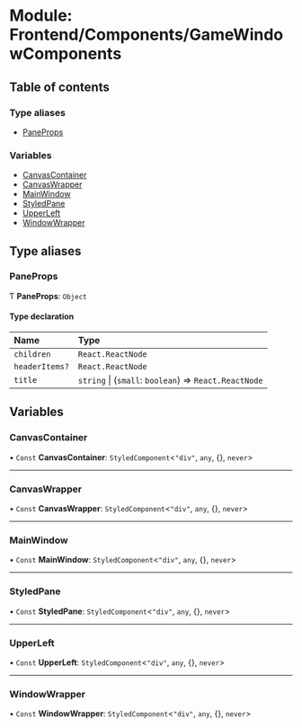 # Module: Frontend/Components/GameWindowComponents

## Table of contents

### Type aliases

- [PaneProps](Frontend_Components_GameWindowComponents.md#paneprops)

### Variables

- [CanvasContainer](Frontend_Components_GameWindowComponents.md#canvascontainer)
- [CanvasWrapper](Frontend_Components_GameWindowComponents.md#canvaswrapper)
- [MainWindow](Frontend_Components_GameWindowComponents.md#mainwindow)
- [StyledPane](Frontend_Components_GameWindowComponents.md#styledpane)
- [UpperLeft](Frontend_Components_GameWindowComponents.md#upperleft)
- [WindowWrapper](Frontend_Components_GameWindowComponents.md#windowwrapper)

## Type aliases

### PaneProps

Ƭ **PaneProps**: `Object`

#### Type declaration

| Name           | Type                                                  |
| :------------- | :---------------------------------------------------- |
| `children`     | `React.ReactNode`                                     |
| `headerItems?` | `React.ReactNode`                                     |
| `title`        | `string` \| (`small`: `boolean`) => `React.ReactNode` |

## Variables

### CanvasContainer

• `Const` **CanvasContainer**: `StyledComponent`<`"div"`, `any`, {}, `never`\>

---

### CanvasWrapper

• `Const` **CanvasWrapper**: `StyledComponent`<`"div"`, `any`, {}, `never`\>

---

### MainWindow

• `Const` **MainWindow**: `StyledComponent`<`"div"`, `any`, {}, `never`\>

---

### StyledPane

• `Const` **StyledPane**: `StyledComponent`<`"div"`, `any`, {}, `never`\>

---

### UpperLeft

• `Const` **UpperLeft**: `StyledComponent`<`"div"`, `any`, {}, `never`\>

---

### WindowWrapper

• `Const` **WindowWrapper**: `StyledComponent`<`"div"`, `any`, {}, `never`\>
